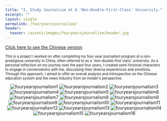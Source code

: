 ```yaml
---
title: "I, Study Journalism at A 'Non-Double-First-Class' University."
excerpt: ""
layout: single
permalink: /fouryearsjournalism/
header:
  teaser: /assets/images/fouryearsjournalism/header.jpg
---
```

<a href="https://mp.weixin.qq.com/s/XvHt1ek3PzR4SvMXm2HcBA">Click here to see the Chinese version</a>

<p style="font-size: 0.8em;">This is a project I worked on after completing my four-year journalism program at a non-prestigious university in China, often referred to as a 'non-double-first class' university. As a personal reflection on my journey over the past four years, I created semi-fictional characters to engage in conversations with me, discussing their diverse experiences and emotions. Through this approach, I aimed to offer an overall analysis and introspection on the Chinese education system and the news industry from an insider's perspective.</p>
<div style="text-align: center;">
<div style="text-align: center;">
  <img src="/assets/images/fouryearsjournalism/1.jpg" alt="fouryearsjournalism1">
  <img src="/assets/images/fouryearsjournalism/2.jpg" alt="fouryearsjournalism2">
  <img src="/assets/images/fouryearsjournalism/3.jpg" alt="fouryearsjournalism3">
  <img src="/assets/images/fouryearsjournalism/4.jpg" alt="fouryearsjournalism4">
  <img src="/assets/images/fouryearsjournalism/5.jpg" alt="fouryearsjournalism5">
  <img src="/assets/images/fouryearsjournalism/6.jpg" alt="fouryearsjournalism6">
  <img src="/assets/images/fouryearsjournalism/7.jpg" alt="fouryearsjournalism7">
  <img src="/assets/images/fouryearsjournalism/8.jpg" alt="fouryearsjournalism8">
  <img src="/assets/images/fouryearsjournalism/8.jpg" alt="fouryearsjournalism8">
  <img src="/assets/images/fouryearsjournalism/9.jpg" alt="fouryearsjournalism9">
  <img src="/assets/images/fouryearsjournalism/10.jpg" alt="fouryearsjournalism10">
  <img src="/assets/images/fouryearsjournalism/11.jpg" alt="fouryearsjournalism11">
  <img src="/assets/images/fouryearsjournalism/12.jpg" alt="fouryearsjournalism12">
  <img src="/assets/images/fouryearsjournalism/13.jpg" alt="fouryearsjournalism13">
  <img src="/assets/images/fouryearsjournalism/14.jpg" alt="fouryearsjournalism14">
  <img src="/assets/images/fouryearsjournalism/15.jpg" alt="fouryearsjournalism15">
  <img src="/assets/images/fouryearsjournalism/16.jpg" alt="fouryearsjournalism16">
</div>


